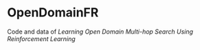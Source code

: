 # OpenDomainFR
Code and data of _Learning Open Domain Multi-hop Search Using Reinforcement Learning_
